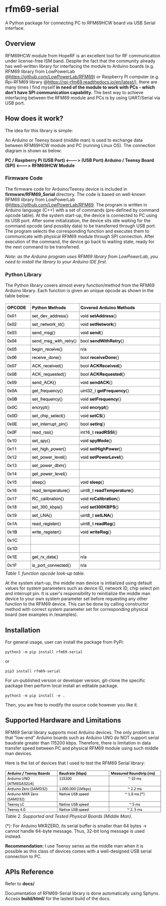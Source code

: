 rfm69-serial 
============
A Python package for connecting PC to RFM69HCW board via USB Serial interface.

Overview
--------
RFM69HCW module from HopeRF is an excellent tool for RF communication under license-free ISM band. Despite the fact that
the community already has well-written library for interfacing the module to Arduino boards (e.g. RFM69 library from LowPowerLab @https://github.com/LowPowerLab/RFM69)
or Raspberry Pi computer (e.g. Rpi-RFM69 library @https://rpi-rfm69.readthedocs.io/en/latest/), there are many times I find myself **in need of the module to work with PCs - which don't have SPI communication capability.** 
The best way to achieve interfacing between the RFM69 module and PCs is by using UART/Serial via USB port.

How does it work?
-----------------
The idea for this library is simple: 

An Arduino or Teensy board (middle man) is used to exchange data between RFM69HCW module and PC (running Linux OS). 
The connection diagram is shown as below:

**PC / Raspberry Pi (USB Port) <---> (USB Port) Arduino / Teensy Board (SPI) <---> RFM69HCW Module**

### Firmware Code
The firmware code for Arduino/Teensy device is included in **firmware/RFM69_Serial** directory. The code is based on well-known
RFM69 library from LowPowerLab @https://github.com/LowPowerLab/RFM69. The program is written in Arduino language (C++) with 
a set of commands (pre-defined by command opcode table). At the system start-up, the device is connected to PC using its USB port. 
After some initialization, the device sits idle waiting for the command opcode (and possibly data) to be transferred through USB port. 
The program selects the corresponding function and executes them to communicate with physical RFM69 module through SPI connection.
After execution of the command, the device go back to waiting state, ready for the next command to be transferred.

_Note: as the Arduino program uses RFM69 library from LowPowerLab, you need to install the library to your Arduino IDE first._

### Python Library
The Python library covers almost every function/method from the RFM69 Arduino library. Each function is given an unique opcode
as shown in the table below:

![RFM69 Serial Function LUT](/img/RFM69_Serial_function_LUT.jpg)
_Table 1. function opcode look-up table._

At the system start-up, the middle man device is initialized using default values for system parameters such as device ID, 
network ID, chip select pin and interrupt pin. It is user's responsibility to reinitialize the middle man device to your 
own system parameter set before requesting any other function to the RFM69 device. This can be done by calling constructor method
with correct system parameter set for corresponding physical board (see examples in /examples).

Installation
------------
For general usage, user can install the package from PyPi:

`python3 -m pip install rfm69-serial`

or 

`pip3 install rfm69-serial`

For un-published version or developer version, git-clone the specific package then perform local install an editable package.

`python3 -m pip install -e .`

Then, you are free to modify the source code however you like it.

Supported Hardware and Limitations
----------------------------------
RFM69 Serial library supports most Arduino devices. The only problem is that "low-end" Arduino boards such as Arduino UNO
do NOT support serial baudrate greater than 115200 kbps. Therefore, there is limitation in data transfer speed between 
PC and physical RFM69 module using such middle man devices.

Here is the list of devices that I used to test the RFM69 Serial library:

![Supported Device List](/img/Arduino_USB_serial_speed.jpg)
_Table 2. Supported and Tested Physical Boards (Middle Man)._

(*): For Arduino MKRZERO, its serial buffer is smaller than 64 bytes -> cannot handle 64-byte message. Thus, 32-bit long
message is used instead.

**Recommendation:** I use Teensy series as the middle man when it is possible as this class of devices comes with a well-designed
USB serial connection to PC.

APIs Reference
--------------
Refer to **docs/**

Documentation of RFM69-Serial library is done automatically using Sphynx.
Access **build/html/** for the lastest build of the docs.
